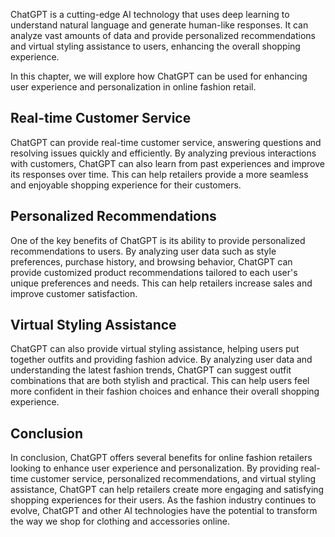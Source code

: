 
ChatGPT is a cutting-edge AI technology that uses deep learning to understand natural language and generate human-like responses. It can analyze vast amounts of data and provide personalized recommendations and virtual styling assistance to users, enhancing the overall shopping experience.

In this chapter, we will explore how ChatGPT can be used for enhancing user experience and personalization in online fashion retail.

Real-time Customer Service
--------------------------

ChatGPT can provide real-time customer service, answering questions and resolving issues quickly and efficiently. By analyzing previous interactions with customers, ChatGPT can also learn from past experiences and improve its responses over time. This can help retailers provide a more seamless and enjoyable shopping experience for their customers.

Personalized Recommendations
----------------------------

One of the key benefits of ChatGPT is its ability to provide personalized recommendations to users. By analyzing user data such as style preferences, purchase history, and browsing behavior, ChatGPT can provide customized product recommendations tailored to each user's unique preferences and needs. This can help retailers increase sales and improve customer satisfaction.

Virtual Styling Assistance
--------------------------

ChatGPT can also provide virtual styling assistance, helping users put together outfits and providing fashion advice. By analyzing user data and understanding the latest fashion trends, ChatGPT can suggest outfit combinations that are both stylish and practical. This can help users feel more confident in their fashion choices and enhance their overall shopping experience.

Conclusion
----------

In conclusion, ChatGPT offers several benefits for online fashion retailers looking to enhance user experience and personalization. By providing real-time customer service, personalized recommendations, and virtual styling assistance, ChatGPT can help retailers create more engaging and satisfying shopping experiences for their users. As the fashion industry continues to evolve, ChatGPT and other AI technologies have the potential to transform the way we shop for clothing and accessories online.
